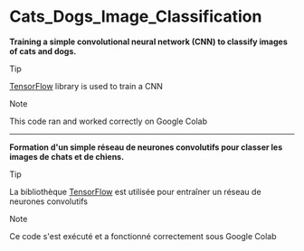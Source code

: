 # Cats_Dogs_Image_Classification

**Training a simple convolutional neural network (CNN) to classify images of cats and dogs.**

> [!TIP]
> [TensorFlow](https://www.tensorflow.org) library is used to train a CNN

> [!NOTE]
> This code ran and worked correctly on Google Colab

---------------

**Formation d'un simple réseau de neurones convolutifs pour classer les images de chats et de chiens.**

> [!TIP]
> La bibliothèque [TensorFlow](https://www.tensorflow.org) est utilisée pour entraîner un réseau de neurones convolutifs

> [!NOTE]
> Ce code s'est exécuté et a fonctionné correctement sous Google Colab

